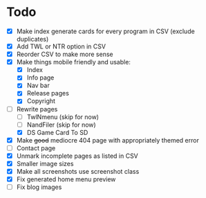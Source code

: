 # Todo
- [X] Make index generate cards for every program in CSV (exclude duplicates)
- [X] Add TWL or NTR option in CSV
- [X] Reorder CSV to make more sense
- [X] Make things mobile friendly and usable:
	- [X] Index
	- [X] Info page
	- [X] Nav bar
	- [X] Release pages
	- [X] Copyright
- [ ] Rewrite pages
	- [ ] TwlNmenu (skip for now)
	- [ ] NandFiler (skip for now)
	- [X] DS Game Card To SD
- [X] Make ~~good~~ mediocre 404 page with appropriately themed error
- [ ] Contact page
- [X] Unmark incomplete pages as listed in CSV
- [X] Smaller image sizes
- [X] Make all screenshots use screenshot class
- [X] Fix generated home menu preview
- [ ] Fix blog images